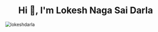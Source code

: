 <h1 align="center">Hi 👋, I'm Lokesh Naga Sai Darla</h1>

<p align="left"> <img src="https://komarev.com/ghpvc/?username=lokeshdarla&label=Profile%20views&color=0e75b6&style=flat" alt="lokeshdarla" /> </p>
